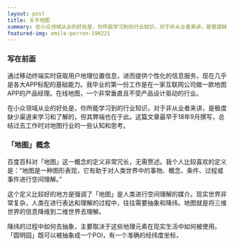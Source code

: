 ```yaml
---
layout: post
title: 关于地图
summary: 在小众领域从业的好处是，你所能学习到的行业知识，对于非从业者来讲，是极度缺少渠道来学习和了解的。
featured-img: emile-perron-190221
---
```

### 写在前面

通过移动终端实时获取用户地理位置信息，进而提供个性化的信息服务，现在几乎是各大APP标配的基础能力。我毕业的第一份工作是在一家互联网公司做一款地图APP的产品经理。在线地图，一个非常垂直且不受产品设计驱动的行业。

在小众领域从业的好处是，你所能学习到的行业知识，对于非从业者来讲，是极度缺少渠道来学习和了解的，但其弊端也在于此。这篇文章最早于18年9月撰写，总结过去工作时对地图行业的一些认知和思考。

### 「地图」概念

百度百科对「地图」这一概念的定义非常冗长，无需赘述。我个人比较喜欢的定义是：“地图是一种图形表现，它有助于对人类世界中的事物、概念、条件、过程或事件进行空间理解。”

这个定义比较好的地方是强调了「地图」是人类进行空间理解的媒介。现实世界非常复杂，人类在进行表达和理解的过程中，往往需要抽象和降纬。地图就是将三维世界的信息降维到二维世界去理解。

降纬的过程中如何去抽象，主要取决于这些地理元素在现实生活中如何被使用。「圆明园」既可以被抽象成一个POI，有一个准确的经纬度坐标，